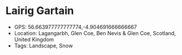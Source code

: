 # Lairig Gartain

- GPS: 56.663977777777774,-4.904691666666667
- Location: Lagangarbh, Glen Coe, Ben Nevis & Glen Coe, Scotland, United Kingdom
- Tags: Landscape, Snow

